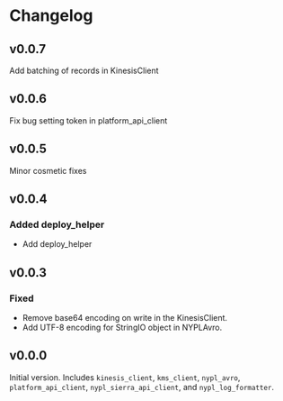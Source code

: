 # Changelog

## v0.0.7
Add batching of records in KinesisClient

## v0.0.6
Fix bug setting token in platform_api_client

## v0.0.5
Minor cosmetic fixes

## v0.0.4
### Added deploy_helper
- Add deploy_helper

## v0.0.3
### Fixed
- Remove base64 encoding on write in the KinesisClient.
- Add UTF-8 encoding for StringIO object in NYPLAvro.

## v0.0.0

Initial version. Includes `kinesis_client`, `kms_client`, `nypl_avro`, `platform_api_client`,
`nypl_sierra_api_client`, and `nypl_log_formatter`.
